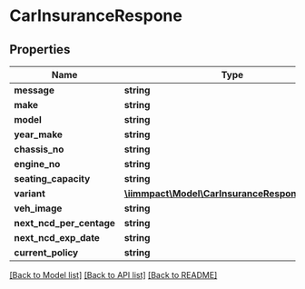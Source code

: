 # CarInsuranceRespone

## Properties
Name | Type | Description | Notes
------------ | ------------- | ------------- | -------------
**message** | **string** |  | [optional] 
**make** | **string** |  | [optional] 
**model** | **string** |  | [optional] 
**year_make** | **string** |  | [optional] 
**chassis_no** | **string** |  | [optional] 
**engine_no** | **string** |  | [optional] 
**seating_capacity** | **string** |  | [optional] 
**variant** | [**\iimmpact\Model\CarInsuranceResponeVariant[]**](CarInsuranceResponeVariant.md) |  | [optional] 
**veh_image** | **string** |  | [optional] 
**next_ncd_per_centage** | **string** |  | [optional] 
**next_ncd_exp_date** | **string** |  | [optional] 
**current_policy** | **string** |  | [optional] 

[[Back to Model list]](../README.md#documentation-for-models) [[Back to API list]](../README.md#documentation-for-api-endpoints) [[Back to README]](../README.md)


